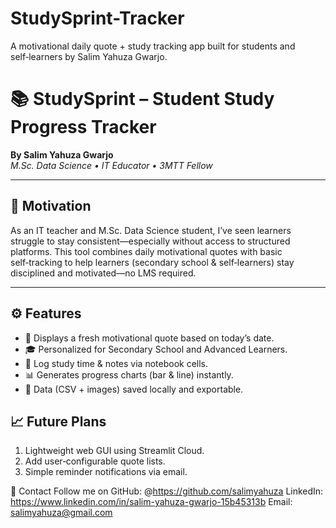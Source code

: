 # StudySprint-Tracker
A motivational daily quote + study tracking app built for students and self‑learners by Salim Yahuza Gwarjo.

# 📚 StudySprint – Student Study Progress Tracker

**By Salim Yahuza Gwarjo**  
*M.Sc. Data Science • IT Educator • 3MTT Fellow*

---

## 🎯 Motivation

As an IT teacher and M.Sc. Data Science student, I’ve seen learners struggle to stay consistent—especially without access to structured platforms. This tool combines daily motivational quotes with basic self‑tracking to help learners (secondary school & self‑learners) stay disciplined and motivated—no LMS required.

---

## ⚙️ Features

- 🌟 Displays a fresh motivational quote based on today’s date.
- 🎓 Personalized for Secondary School and Advanced Learners.
- 📝 Log study time & notes via notebook cells.
- 📊 Generates progress charts (bar & line) instantly.
- 💾 Data (CSV + images) saved locally and exportable.


## 📈 Future Plans
1. Lightweight web GUI using Streamlit Cloud.
2. Add user‑configurable quote lists.
3. Simple reminder notifications via email.

🔗 Contact
Follow me on GitHub: @https://github.com/salimyahuza
LinkedIn: https://www.linkedin.com/in/salim-yahuza-gwarjo-15b45313b
Email: salimyahuza@gmail.com

